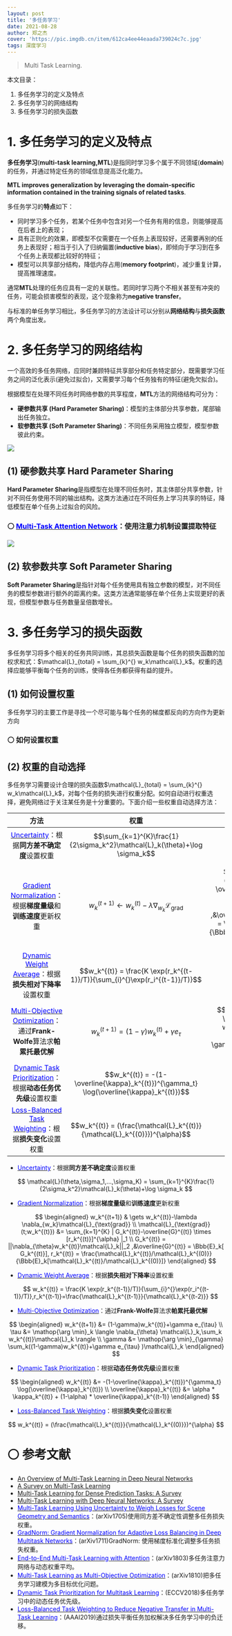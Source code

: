 ```yaml
---
layout: post
title: '多任务学习'
date: 2021-08-28
author: 郑之杰
cover: 'https://pic.imgdb.cn/item/612ca4ee44eaada739024c7c.jpg'
tags: 深度学习
---
```


> Multi Task Learning.


本文目录：
1. 多任务学习的定义及特点
2. 多任务学习的网络结构
3. 多任务学习的损失函数

# 1. 多任务学习的定义及特点
**多任务学习**(**multi-task learning,MTL**)是指同时学习多个属于不同领域(**domain**)的任务，并通过特定任务的领域信息提高泛化能力。

**MTL improves generalization by leveraging the domain-specific information contained in the training signals of related tasks**.

多任务学习的**特点**如下：
- 同时学习多个任务，若某个任务中包含对另一个任务有用的信息，则能够提高在后者上的表现；
- 具有正则化的效果，即模型不仅需要在一个任务上表现较好，还需要再别的任务上表现好；相当于引入了归纳偏置(**inductive bias**)，即倾向于学习到在多个任务上表现都比较好的特征；
- 模型可以共享部分结构，降低内存占用(**memory footprint**)，减少重复计算，提高推理速度。

通常**MTL**处理的任务应具有一定的关联性。若同时学习两个不相关甚至有冲突的任务，可能会损害模型的表现，这个现象称为**negative transfer**。

与标准的单任务学习相比，多任务学习的方法设计可以分别从**网络结构**与**损失函数**两个角度出发。

# 2. 多任务学习的网络结构

一个高效的多任务网络，应同时兼顾特征共享部分和任务特定部分，既需要学习任务之间的泛化表示(避免过拟合)，又需要学习每个任务独有的特征(避免欠拟合)。

根据模型在处理不同任务时网络参数的共享程度，**MTL**方法的网络结构可分为：
- **硬参数共享 (Hard Parameter Sharing)**：模型的主体部分共享参数，尾部输出任务独立。
- **软参数共享 (Soft Parameter Sharing)**：不同任务采用独立模型，模型参数彼此约束。

![](https://pic.imgdb.cn/item/62dbe42df54cd3f937f34a2a.jpg)

## (1) 硬参数共享 Hard Parameter Sharing

**Hard Parameter Sharing**是指模型在处理不同任务时，其主体部分共享参数，针对不同任务使用不同的输出结构。这类方法通过在不同任务上学习共享的特征，降低模型在单个任务上过拟合的风险。

### ⚪ [<font color=Blue>Multi-Task Attention Network</font>](https://0809zheng.github.io/2021/09/06/dwa.html)：使用注意力机制设置提取特征

![](https://pic.imgdb.cn/item/6132d2ef44eaada739241dd0.jpg)

## (2) 软参数共享 Soft Parameter Sharing


**Soft Parameter Sharing**是指针对每个任务使用具有独立参数的模型，对不同任务的模型参数进行额外的距离约束。这类方法通常能够在单个任务上实现更好的表现，但模型参数与任务数量呈倍数增长。




# 3. 多任务学习的损失函数

多任务学习将多个相关的任务共同训练，其总损失函数是每个任务的损失函数的加权求和式：$\mathcal{L}_{total} = \sum_{k}^{} w_k\mathcal{L}_k$。权重的选择应能够平衡每个任务的训练，使得各任务都获得有益的提升。

## (1) 如何设置权重

多任务学习的主要工作是寻找一个尽可能与每个任务的梯度都反向的方向作为更新方向


### ⚪ 如何设置权重

## (2) 权重的自动选择

多任务学习需要设计合理的损失函数$\mathcal{L}_{total} = \sum_{k}^{} w_k\mathcal{L}_k$，对每个任务的损失进行权重分配。如何自动进行权重选择，避免网络过于关注某任务是十分重要的。下面介绍一些权重自动选择方法：


| 方法 | 权重 | 辅助参数 |
| :---: | :---:  | :---:  |
| [<font color=Blue>Uncertainty</font>](https://0809zheng.github.io/2021/09/05/uncertainty.html)：根据**同方差不确定度**设置权重 | $$\sum_{k=1}^{K}\frac{1}{2\sigma_k^2}\mathcal{L}_k(\theta)+\log \sigma_k$$ | - |
| [<font color=Blue>Gradient Normalization</font>](https://0809zheng.github.io/2021/09/08/gradnorm.html)：根据**梯度量级**和**训练速度**更新权重 | $$w_k^{(t+1)}  \gets w_k^{(t)}-\lambda \nabla_{w_k}\mathcal{L}_{\text{grad}}$$ | $$\begin{aligned}  \mathcal{L}_{\text{grad}}(t;w_k^{(t)}) &= \sum_{k=1}^{K} \| G_k^{(t)}-\overline{G}^{(t)} \times [r_k^{(t)}]^{\alpha} \|_1 \\ G_k^{(t)} = \|\|\nabla_{\theta}w_k^{(t)}\mathcal{L}_k\|\|_2 ,&\overline{G}^{(t)} = \Bbb{E}_k[ G_k^{(t)}], r_k^{(t)} = \frac{\mathcal{L}_k^{(t)}/\mathcal{L}_k^{(0)}}{\Bbb{E}_k[\mathcal{L}_k^{(t)}/\mathcal{L}_k^{(0)}]} \end{aligned}$$ |
| [<font color=Blue>Dynamic Weight Average</font>](https://0809zheng.github.io/2021/09/06/dwa.html)：根据**损失相对下降率**设置权重 | $$w_k^{(t)} = \frac{K \exp(r_k^{(t-1)}/T)}{\sum_{i}^{}\exp(r_i^{(t-1)}/T)}$$ | $$r_k^{(t-1)}=\frac{\mathcal{L}_k^{(t-1)}}{\mathcal{L}_k^{(t-2)}}$$ |
| [<font color=Blue>Multi-Objective Optimization</font>](https://0809zheng.github.io/2021/09/25/pareto.html)：通过**Frank-Wolfe**算法求**帕累托最优解** | $$w_k^{(t+1)} = (1-\gamma)w_k^{(t)}+\gamma e_{\tau}$$ | $$\begin{aligned} \tau &= \mathop{\arg \min}_k \langle \nabla_{\theta} \mathcal{L}_k,\sum_k w_k^{(t)}\mathcal{L}_k \rangle \\ \gamma &=  \mathop{\arg \min}_{\gamma} \sum_k((1-\gamma)w_k^{(t)}+\gamma e_{\tau} )\mathcal{L}_k  \end{aligned}$$ |
| [<font color=Blue>Dynamic Task Prioritization</font>](https://0809zheng.github.io/2021/10/09/dtp.html)：根据**动态任务优先级**设置权重 | $$w_k^{(t)} =  -(1-\overline{\kappa}_k^{(t)})^{\gamma_t} \log(\overline{\kappa}_k^{(t)})$$ | $$\overline{\kappa}_k^{(t)} = \alpha * \kappa_k^{(t)} + (1-\alpha) * \overline{\kappa}_k^{(t-1)}$$ |
| [<font color=Blue>Loss-Balanced Task Weighting</font>](https://0809zheng.github.io/2021/09/07/lbtw.html)：根据**损失变化**设置权重 | $$w_k^{(t)} = (\frac{\mathcal{L}_k^{(t)}}{\mathcal{L}_k^{(0)}})^{\alpha}$$ | - |


- [<font color=Blue>Uncertainty</font>](https://0809zheng.github.io/2021/09/05/uncertainty.html)：根据**同方差不确定度**设置权重

$$ \mathcal{L}(\theta,\sigma_1,...,\sigma_K) = \sum_{k=1}^{K}\frac{1}{2\sigma_k^2}\mathcal{L}_k(\theta)+\log \sigma_k $$

- [<font color=Blue>Gradient Normalization</font>](https://0809zheng.github.io/2021/09/08/gradnorm.html)：根据**梯度量级**和**训练速度**更新权重
  
$$ \begin{aligned}  w_k^{(t+1)} & \gets w_k^{(t)}-\lambda \nabla_{w_k}\mathcal{L}_{\text{grad}} \\ \mathcal{L}_{\text{grad}}(t;w_k^{(t)}) &= \sum_{k=1}^{K} | G_k^{(t)}-\overline{G}^{(t)} \times [r_k^{(t)}]^{\alpha} |_1 \\ G_k^{(t)} = ||\nabla_{\theta}w_k^{(t)}\mathcal{L}_k||_2 ,&\overline{G}^{(t)} = \Bbb{E}_k[ G_k^{(t)}], r_k^{(t)} = \frac{\mathcal{L}_k^{(t)}/\mathcal{L}_k^{(0)}}{\Bbb{E}_k[\mathcal{L}_k^{(t)}/\mathcal{L}_k^{(0)}]} \end{aligned} $$

- [<font color=Blue>Dynamic Weight Average</font>](https://0809zheng.github.io/2021/09/06/dwa.html)：根据**损失相对下降率**设置权重

$$ w_k^{(t)} = \frac{K \exp(r_k^{(t-1)}/T)}{\sum_{i}^{}\exp(r_i^{(t-1)}/T)},r_k^{(t-1)}=\frac{\mathcal{L}_k^{(t-1)}}{\mathcal{L}_k^{(t-2)}} $$


- [<font color=Blue>Multi-Objective Optimization</font>](https://0809zheng.github.io/2021/09/25/pareto.html)：通过**Frank-Wolfe**算法求**帕累托最优解**

$$ \begin{aligned} w_k^{(t+1)} &= (1-\gamma)w_k^{(t)}+\gamma e_{\tau} \\  \tau &= \mathop{\arg \min}_k \langle \nabla_{\theta} \mathcal{L}_k,\sum_k w_k^{(t)}\mathcal{L}_k \rangle \\ \gamma &=  \mathop{\arg \min}_{\gamma} \sum_k((1-\gamma)w_k^{(t)}+\gamma e_{\tau} )\mathcal{L}_k  \end{aligned} $$

- [<font color=Blue>Dynamic Task Prioritization</font>](https://0809zheng.github.io/2021/10/09/dtp.html)：根据**动态任务优先级**设置权重

$$ \begin{aligned} w_k^{(t)} &=  -(1-\overline{\kappa}_k^{(t)})^{\gamma_t} \log(\overline{\kappa}_k^{(t)})  \\ \overline{\kappa}_k^{(t)} &= \alpha * \kappa_k^{(t)} + (1-\alpha) * \overline{\kappa}_k^{(t-1)} \end{aligned} $$

- [<font color=Blue>Loss-Balanced Task Weighting</font>](https://0809zheng.github.io/2021/09/07/lbtw.html)：根据**损失变化**设置权重

$$ w_k^{(t)} = (\frac{\mathcal{L}_k^{(t)}}{\mathcal{L}_k^{(0)}})^{\alpha} $$


# ⚪ 参考文献
- [An Overview of Multi-Task Learning in Deep Neural Networks](https://arxiv.org/abs/1706.05098)
- [A Survey on Multi-Task Learning](https://arxiv.org/abs/1707.08114)
- [Multi-Task Learning for Dense Prediction Tasks: A Survey](https://arxiv.org/abs/2004.13379)
- [Multi-Task Learning with Deep Neural Networks: A Survey](https://arxiv.org/abs/2009.09796)
- [<font color=Blue>Multi-Task Learning Using Uncertainty to Weigh Losses for Scene Geometry and Semantics</font>](https://0809zheng.github.io/2021/09/05/uncertainty.html)：(arXiv1705)使用同方差不确定性调整多任务损失权重。
- [<font color=Blue>GradNorm: Gradient Normalization for Adaptive Loss Balancing in Deep Multitask Networks</font>](https://0809zheng.github.io/2021/09/08/gradnorm.html)：(arXiv1711)GradNorm: 使用梯度标准化调整多任务损失权重。
- [<font color=Blue>End-to-End Multi-Task Learning with Attention</font>](https://0809zheng.github.io/2021/09/06/dwa.html)：(arXiv1803)多任务注意力网络与动态权重平均。
- [<font color=Blue>Multi-Task Learning as Multi-Objective Optimization</font>](https://0809zheng.github.io/2021/09/25/pareto.html)：(arXiv1810)把多任务学习建模为多目标优化问题。
- [<font color=Blue>Dynamic Task Prioritization for Multitask Learning</font>](https://0809zheng.github.io/2021/10/09/dtp.html)：(ECCV2018)多任务学习中的动态任务优先级。
- [<font color=Blue>Loss-Balanced Task Weighting to Reduce Negative Transfer in Multi-Task Learning</font>](https://0809zheng.github.io/2021/09/07/lbtw.html)：(AAAI2019)通过损失平衡任务加权解决多任务学习中的负迁移。

